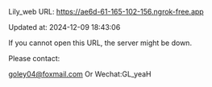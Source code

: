 Lily_web URL: https://ae6d-61-165-102-156.ngrok-free.app

Updated at: 2024-12-09 18:43:06

If you cannot open this URL, the server might be down.

Please contact: 

goley04@foxmail.com Or Wechat:GL_yeaH